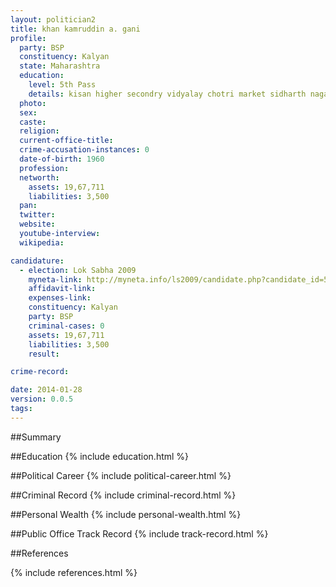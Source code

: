 ```yaml
---
layout: politician2
title: khan kamruddin a. gani
profile: 
  party: BSP
  constituency: Kalyan
  state: Maharashtra
  education: 
    level: 5th Pass
    details: kisan higher secondry vidyalay chotri market sidharth nagar, uttar pradesh
  photo: 
  sex: 
  caste: 
  religion: 
  current-office-title: 
  crime-accusation-instances: 0
  date-of-birth: 1960
  profession: 
  networth: 
    assets: 19,67,711
    liabilities: 3,500
  pan: 
  twitter: 
  website: 
  youtube-interview: 
  wikipedia: 

candidature: 
  - election: Lok Sabha 2009
    myneta-link: http://myneta.info/ls2009/candidate.php?candidate_id=5324
    affidavit-link: 
    expenses-link: 
    constituency: Kalyan 
    party: BSP
    criminal-cases: 0
    assets: 19,67,711
    liabilities: 3,500
    result:  

crime-record: 

date: 2014-01-28
version: 0.0.5
tags: 
---
```

##Summary


##Education
{% include education.html %}


##Political Career
{% include political-career.html %}


##Criminal Record
{% include criminal-record.html %}


##Personal Wealth
{% include personal-wealth.html %}


##Public Office Track Record
{% include track-record.html %}


##References


{% include references.html %}